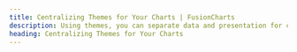 ```yaml
---
title: Centralizing Themes for Your Charts | FusionCharts
description: Using themes, you can separate data and presentation for charts. The theme file can be used across various charts, gauges or maps across the suite.
heading: Centralizing Themes for Your Charts
---
```



